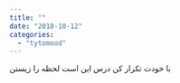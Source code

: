 ```yaml
---
title: ""
date: "2018-10-12"
categories: 
  - "tytomood"
---
```


با خودت تکرار کن درس این است لحظه را زیستن
